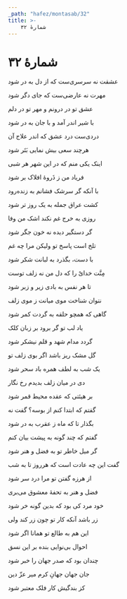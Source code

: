 ```yaml
---
_path: "hafez/montasab/32"
title: >-
    شمارهٔ ۳۲
---
```

# شمارهٔ ۳۲

<div class="b" id="bn1"><div class="m1"><p>عشقت نه سرسری‌ست که از دل به در شود</p></div>
<div class="m2"><p>مهرت نه عارضی‌ست که جای دگر شود</p></div></div>
<div class="b" id="bn2"><div class="m1"><p>عشق تو در درونم و مهر تو در دلم</p></div>
<div class="m2"><p>با شیر اندر آمد و با جان به در شود</p></div></div>
<div class="b" id="bn3"><div class="m1"><p>دردی‌ست درد عشق که اندر علاج آن</p></div>
<div class="m2"><p>هرچند سعی بیش نمایی بَتَر شود</p></div></div>
<div class="b" id="bn4"><div class="m1"><p>اینک یکی منم که در این شهر هر شبی</p></div>
<div class="m2"><p>فریاد من ز ذَروهٔ افلاک بر شود</p></div></div>
<div class="b" id="bn5"><div class="m1"><p>با آنکه گر سرشک فشانم به زنده‌رود</p></div>
<div class="m2"><p>کشت عراق جمله به یک روز تر شود</p></div></div>
<div class="b" id="bn6"><div class="m1"><p>روزی به خرج غم نکند اشک من وفا</p></div>
<div class="m2"><p>گر دستگیر دیده نه خون جگر شود</p></div></div>
<div class="b" id="bn7"><div class="m1"><p>تلخ است پاسخ تو ولیکن مرا چه غم</p></div>
<div class="m2"><p>با دست، بگذرد به لبانت شکر شود</p></div></div>
<div class="b" id="bn8"><div class="m1"><p>مِنَّت خدایْ را که دل من نه زلف توست</p></div>
<div class="m2"><p>تا هر نفس به بادی زیر و زبر شود</p></div></div>
<div class="b" id="bn9"><div class="m1"><p>نتوان شناخت موی میانت ز موی زلف</p></div>
<div class="m2"><p>گاهی که همچو حلقه به گردت کمر شود</p></div></div>
<div class="b" id="bn10"><div class="m1"><p>یاد لب تو گر برود بر زبان کلک</p></div>
<div class="m2"><p>گردد مدام شهد و قلم نیشکر شود</p></div></div>
<div class="b" id="bn11"><div class="m1"><p>گل مشک ریز باشد اگر بوی زلف تو</p></div>
<div class="m2"><p>یک شب به لطف همره باد سحر شود</p></div></div>
<div class="b" id="bn12"><div class="m1"><p>دی در میان زلف بدیدم رخ نگار</p></div>
<div class="m2"><p>بر هیئتی که عقده محیط قمر شود</p></div></div>
<div class="b" id="bn13"><div class="m1"><p>گفتم که ابتدا کنم از بوسه؟ گفت نه</p></div>
<div class="m2"><p>بگذار تا که ماه ز عقرب به در شود</p></div></div>
<div class="b" id="bn14"><div class="m1"><p>گفتم که چند گونه به پیشت بیان کنم</p></div>
<div class="m2"><p>گر میل خاطر تو به فضل و هنر شود</p></div></div>
<div class="b" id="bn15"><div class="m1"><p>گفت این چه عادت است که هرروز تا به شب</p></div>
<div class="m2"><p>از هرزه گفتن تو مرا درد سر شود</p></div></div>
<div class="b" id="bn16"><div class="m1"><p>فضل و هنر به تحفهٔ معشوق می‌بری</p></div>
<div class="m2"><p>خود مرد کی بود که بدین گونه خر شود</p></div></div>
<div class="b" id="bn17"><div class="m1"><p>زر باشد آنکه کار تو چون زر کند ولی</p></div>
<div class="m2"><p>این هم به طالع تو همانا اگر شود</p></div></div>
<div class="b" id="bn18"><div class="m1"><p>احوال بی‌نوایی بنده بر این نسق</p></div>
<div class="m2"><p>چندان بود که صدر جهان را خبر شود</p></div></div>
<div class="b" id="bn19"><div class="m1"><p>جان جهان جهانِ کرم میر عزّ دین</p></div>
<div class="m2"><p>کز بندگیش کار فلک معتبر شود</p></div></div>
